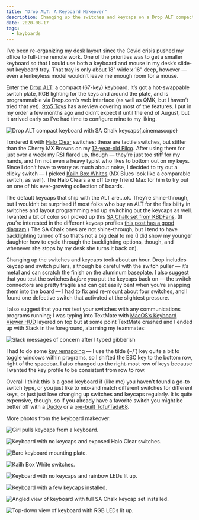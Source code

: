 ```yaml
---
title: "Drop ALT: A Keyboard Makeover"
description: Changing up the switches and keycaps on a Drop ALT compact keyboard.
date: 2020-08-17
tags:
  - keyboards
---
```


I’ve been re-organizing my desk layout since the Covid crisis pushed my office to full-time remote work. One of the priorities was to get a smaller keyboard so that I could use both a keyboard and mouse in my desk’s slide-out keyboard tray. That tray is only about 18" wide x 16" deep, however — even a tenkeyless model wouldn’t leave me enough room for a mouse.

Enter the [Drop ALT](https://drop.com/buy/drop-alt-mechanical-keyboard): a compact (67-key) keyboard. It’s got a hot-swappable switch plate, RGB lighting for the keys and around the plate, and is programmable via Drop.com’s web interface (as well as QMK, but I haven’t tried that yet). [9to5 Toys](https://9to5toys.com/2020/02/21/drop-alt-keyboard-review-clean-well-built-and-customizable-video/) has a review covering most of the features. I put in my order a few months ago and didn’t expect it until the end of August, but it arrived early so I’ve had time to configure mine to my liking.

![Drop ALT compact keyboard with SA Chalk keycaps](alt-sa-chalk-complete.jpg "The finished build: Kailh Box White switches, SA Chalk keycaps."){.cinemascope}

I ordered it with [Halo Clear](https://input.club/the-comparative-guide-to-mechanical-switches/tactile/halo-clear/) switches: these are tactile switches, but stiffer than the  Cherry MX Browns on my [12-year-old Filco](http://dirtystylus.com/2008/05/16/filco-majestouch/). After using them for just over a week my RSI flared up, though — they’re just too stiff for my hands, and I’m not even a heavy typist who likes to bottom out on my keys. Since I don’t have to worry as much about noise, I decided to try out a clicky switch — I picked [Kailh Box Whites](https://kbdfans.com/products/kaihua-box-switch-blue) (MX Blues look like a comparable switch, as well). The Halo Clears are off to my friend Max for him to try out on one of his ever-growing collection of boards.

The default keycaps that ship with the ALT are…ok. They’re shine-through, but I wouldn’t be surprised if most folks who buy an ALT for the flexibility in switches and layout programming end up switching out the keycaps as well. I wanted a bit of color so I picked up this [SA Chalk set from KBDFans](https://kbdfans.com/collections/sa-profile/products/pbt-sa-chalk-keycaps-set). (If you’re interested in the different keycap profiles [this post has a good diagram](https://switchandclick.com/2020/04/23/ultimate-guide-to-picking-a-keycap-set-for-your-mechanical-keyboard/).) The SA Chalk ones are not shine-through, but I tend to have backlighting turned off so that’s not a big deal to me (I did show my younger daughter how to cycle through the backlighting options, though, and whenever she stops by my desk she turns it back on).

Changing up the switches and keycaps took about an hour. Drop includes keycap and switch pullers, although be careful with the switch puller — it’s metal and can scratch the finish on the aluminum baseplate. I also suggest that you test the switches *before* you put the keycaps back on — the switch connectors are pretty fragile and can get easily bent when you’re snapping them into the board — I had to fix and re-mount about four switches, and I found one defective switch that activated at the slightest pressure.

I also suggest that you *not* test your switches with any communications programs running; I was typing into TextMate with [MacOS’s Keyboard Viewer HUD](https://support.apple.com/lt-lt/guide/mac-help/mchlp1015/mac) layered on top but at some point TextMate crashed and I ended up with Slack in the foreground, alarming my teammates:

![Slack messages of concern after I typed gibberish](switch-tests.png "Concerned Teammates.")

I had to do some [key remapping](https://drop.com/talk/10343/how-to-configure-your-alt-keyboard) — I use the tilde (~/\`) key quite a bit to toggle windows within programs, so I shifted the ESC key to the bottom row, right of the spacebar. I also changed up the right-most row of keys because I wanted the key profile to be consistent from row to row.

Overall I think this is a good keyboard if (like me) you haven’t found a go-to switch type, or you just like to mix-and match different switches for different keys, or just just love changing up switches and keycaps regularly. It is quite expensive, though, so if you already have a favorite switch you might be better off with a [Ducky](https://www.nytimes.com/wirecutter/reviews/best-compact-mechanical-keyboards/) or a [pre-built  Tofu/Tada68](https://kbdfans.com/collections/fully-assembled-keyboard).

More photos from the keyboard makeover:

![Girl pulls keycaps from a keyboard.](alt-pulling-keycaps.jpg "Em pulling keycaps. She generated enough force to rip one of the stabilizers out.")

![Keyboard with no keycaps and exposed Halo Clear switches.](alt-halo-clear.jpg "The Halo Clear switches that shipped with the keyboard.")

![Bare keyboard mounting plate.](alt-no-switches.jpg "Bare board.")

![Kailh Box White switches.](alt-box-white.jpg "Kailh Box White switches.")

![Keyboard with no keycaps and rainbow LEDs lit up.](alt-rgb.jpg "Rainbow connection.")

![Keyboard with a few keycaps installed.](alt-sa-chalk-install.jpg "SA Chalk modifier keycaps.")

![Angled view of keyboard with full SA Chalk keycap set installed.](alt-sa-chalk-angle.jpg "SA Chalk keycaps fully installed.")

![Top-down view of keyboard with RGB LEDs lit up.](alt-sa-chalk-rgb.jpg "All lit up.")